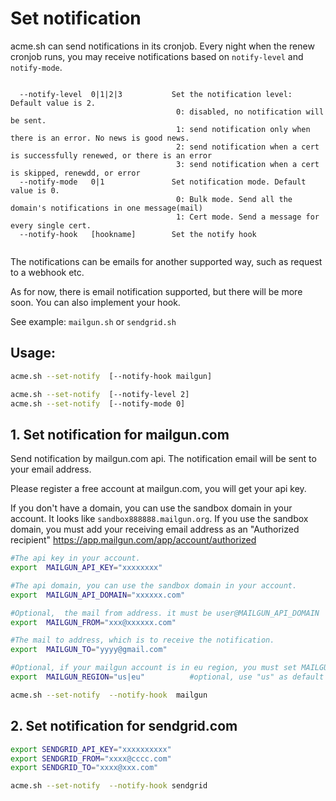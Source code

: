 # Set notification

acme.sh can send notifications in its cronjob. 
Every night when the renew cronjob runs, you may receive notifications based on `notify-level` and `notify-mode`.

```

  --notify-level  0|1|2|3           Set the notification level:  Default value is 2.
                                     0: disabled, no notification will be sent.
                                     1: send notification only when there is an error. No news is good news.
                                     2: send notification when a cert is successfully renewed, or there is an error
                                     3: send notification when a cert is skipped, renewdd, or error
  --notify-mode   0|1               Set notification mode. Default value is 0.
                                     0: Bulk mode. Send all the domain's notifications in one message(mail)
                                     1: Cert mode. Send a message for every single cert.
  --notify-hook   [hookname]        Set the notify hook


```

The notifications can be emails for another supported way, such as request to a webhook etc.

As for now,  there is email notification supported, but there will be more soon. You can also implement your hook.

See example: `mailgun.sh`  or `sendgrid.sh`


## Usage:
```sh
acme.sh --set-notify  [--notify-hook mailgun]

acme.sh --set-notify  [--notify-level 2]
acme.sh --set-notify  [--notify-mode 0]

```







## 1. Set notification for mailgun.com

Send notification by mailgun.com api. The notification email will be sent to your email address.

Please register a free account at mailgun.com, you will get your api key.

If you don't have a domain, you can use the sandbox domain in your account.
It looks like `sandbox888888.mailgun.org`.
If you use the sandbox domain, you must add your receiving email address as an "Authorized recipient"
https://app.mailgun.com/app/account/authorized


```sh
#The api key in your account.
export  MAILGUN_API_KEY="xxxxxxxx"

#The api domain, you can use the sandbox domain in your account.
export  MAILGUN_API_DOMAIN="xxxxxx.com"

#Optional,  the mail from address. it must be user@MAILGUN_API_DOMAIN
export  MAILGUN_FROM="xxx@xxxxxx.com"

#The mail to address, which is to receive the notification.
export  MAILGUN_TO="yyyy@gmail.com"

#Optional, if your mailgun account is in eu region, you must set MAILGUN_REGION
export  MAILGUN_REGION="us|eu"          #optional, use "us" as default

acme.sh --set-notify  --notify-hook  mailgun
```


## 2. Set notification for sendgrid.com

```sh
export SENDGRID_API_KEY="xxxxxxxxxx"
export SENDGRID_FROM="xxxx@cccc.com"
export SENDGRID_TO="xxxx@xxx.com"

acme.sh --set-notify  --notify-hook sendgrid
```


